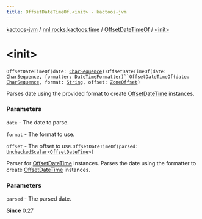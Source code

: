 ```yaml
---
title: OffsetDateTimeOf.<init> - kactoos-jvm
---
```


[kactoos-jvm](../../index.html) / [nnl.rocks.kactoos.time](../index.html) / [OffsetDateTimeOf](index.html) / [&lt;init&gt;](./-init-.html)

# &lt;init&gt;

`OffsetDateTimeOf(date: `[`CharSequence`](https://kotlinlang.org/api/latest/jvm/stdlib/kotlin/-char-sequence/index.html)`)`
`OffsetDateTimeOf(date: `[`CharSequence`](https://kotlinlang.org/api/latest/jvm/stdlib/kotlin/-char-sequence/index.html)`, formatter: `[`DateTimeFormatter`](http://docs.oracle.com/javase/8/docs/api/java/time/format/DateTimeFormatter.html)`)``OffsetDateTimeOf(date: `[`CharSequence`](https://kotlinlang.org/api/latest/jvm/stdlib/kotlin/-char-sequence/index.html)`, format: `[`String`](https://kotlinlang.org/api/latest/jvm/stdlib/kotlin/-string/index.html)`, offset: `[`ZoneOffset`](http://docs.oracle.com/javase/8/docs/api/java/time/ZoneOffset.html)`)`

Parses date using the provided format to create
[OffsetDateTime](http://docs.oracle.com/javase/8/docs/api/java/time/OffsetDateTime.html) instances.

### Parameters

`date` - The date to parse.

`format` - The format to use.

`offset` - The offset to use.`OffsetDateTimeOf(parsed: `[`UncheckedScalar`](../../nnl.rocks.kactoos.scalar/-unchecked-scalar/index.html)`<`[`OffsetDateTime`](http://docs.oracle.com/javase/8/docs/api/java/time/OffsetDateTime.html)`>)`

Parser for [OffsetDateTime](http://docs.oracle.com/javase/8/docs/api/java/time/OffsetDateTime.html) instances.
Parses the date using the formatter to create
[OffsetDateTime](http://docs.oracle.com/javase/8/docs/api/java/time/OffsetDateTime.html) instances.

### Parameters

`parsed` - The parsed date.

**Since**
0.27

